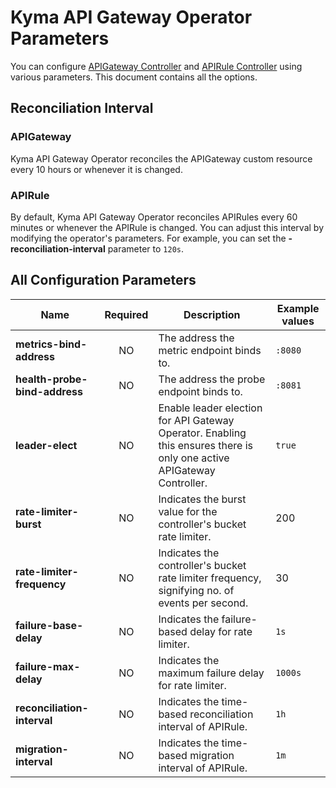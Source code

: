 # Kyma API Gateway Operator Parameters

You can configure [APIGateway Controller](../00-10-overview-api-gateway-controller.md) and [APIRule Controller](../00-20-overview-api-rule-controller.md) using various parameters. This document contains all the options.

## Reconciliation Interval

### APIGateway
Kyma API Gateway Operator reconciles the APIGateway custom resource every 10 hours or whenever it is changed.

### APIRule
By default, Kyma API Gateway Operator reconciles APIRules every 60 minutes or whenever the APIRule is changed. You can adjust this interval by modifying the operator's parameters. For example, you can set the **-reconciliation-interval** parameter to `120s`.

## All Configuration Parameters

| Name                          | Required | Description                                                                                                            | Example values |
|-------------------------------|:--------:|------------------------------------------------------------------------------------------------------------------------|----------------|
| **metrics-bind-address**      |    NO    | The address the metric endpoint binds to.                                                                              | `:8080`        |
| **health-probe-bind-address** |    NO    | The address the probe endpoint binds to.                                                                               | `:8081`        |
| **leader-elect**              |    NO    | Enable leader election for API Gateway Operator. Enabling this ensures there is only one active APIGateway Controller. | `true`         |
| **rate-limiter-burst**        |    NO    | Indicates the burst value for the controller's bucket rate limiter.                                                    | 200            |
| **rate-limiter-frequency**    |    NO    | Indicates the controller's bucket rate limiter frequency, signifying no. of events per second.                         | 30             |
| **failure-base-delay**        |    NO    | Indicates the failure-based delay for rate limiter.                                                                    | `1s`           |
| **failure-max-delay**         |    NO    | Indicates the maximum failure delay for rate limiter.                                                                  | `1000s`        |
| **reconciliation-interval**   |    NO    | Indicates the time-based reconciliation interval of APIRule.                                                           | `1h`           |
| **migration-interval**        |    NO    | Indicates the time-based migration interval of APIRule.                                                                | `1m`           |